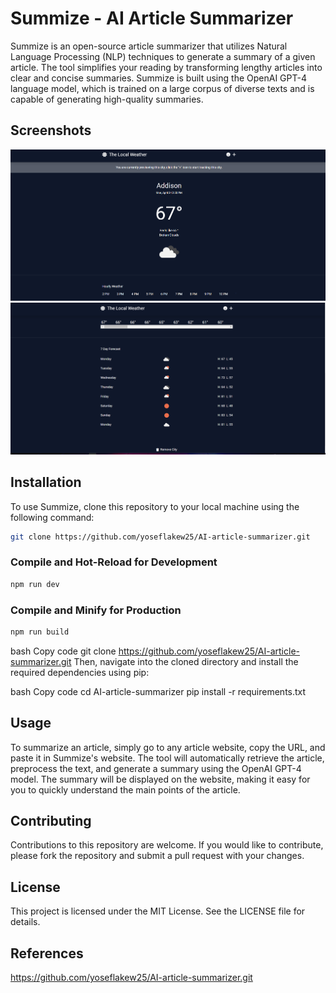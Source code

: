 # Summize - AI Article Summarizer
Summize is an open-source article summarizer that utilizes Natural Language Processing (NLP) techniques to generate a summary of a given article. The tool simplifies your reading by transforming lengthy articles into clear and concise summaries. Summize is built using the OpenAI GPT-4 language model, which is trained on a large corpus of diverse texts and is capable of generating high-quality summaries.

## Screenshots
![windows11-light-mode](https://github.com/YOSEF-CODER/weather-app-project/blob/master/Capture1.PNG)
![windows11-dark-mode](https://github.com/YOSEF-CODER/weather-app-project/blob/master/Capture2.PNG)

## Installation
To use Summize, clone this repository to your local machine using the following command:

```sh
git clone https://github.com/yoseflakew25/AI-article-summarizer.git
```

### Compile and Hot-Reload for Development

```sh
npm run dev
```

### Compile and Minify for Production

```sh
npm run build
```






bash
Copy code
git clone https://github.com/yoseflakew25/AI-article-summarizer.git
Then, navigate into the cloned directory and install the required dependencies using pip:

bash
Copy code
cd AI-article-summarizer
pip install -r requirements.txt
## Usage
To summarize an article, simply go to any article website, copy the URL, and paste it in Summize's website. The tool will automatically retrieve the article, preprocess the text, and generate a summary using the OpenAI GPT-4 model. The summary will be displayed on the website, making it easy for you to quickly understand the main points of the article.

## Contributing
Contributions to this repository are welcome. If you would like to contribute, please fork the repository and submit a pull request with your changes.

## License
This project is licensed under the MIT License. See the LICENSE file for details.

## References
https://github.com/yoseflakew25/AI-article-summarizer.git
